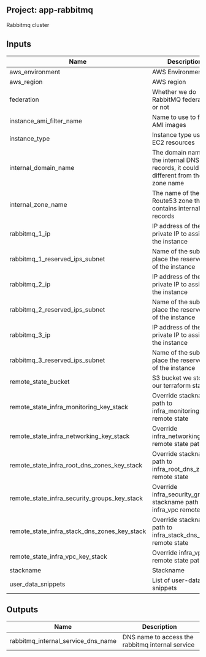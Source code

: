 ## Project: app-rabbitmq

Rabbitmq cluster


## Inputs

| Name | Description | Type | Default | Required |
|------|-------------|:----:|:-----:|:-----:|
| aws_environment | AWS Environment | string | - | yes |
| aws_region | AWS region | string | `eu-west-1` | no |
| federation | Whether we do RabbitMQ federation or not | string | `false` | no |
| instance_ami_filter_name | Name to use to find AMI images | string | `` | no |
| instance_type | Instance type used for EC2 resources | string | `t2.medium` | no |
| internal_domain_name | The domain name of the internal DNS records, it could be different from the zone name | string | - | yes |
| internal_zone_name | The name of the Route53 zone that contains internal records | string | - | yes |
| rabbitmq_1_ip | IP address of the private IP to assign to the instance | string | `` | no |
| rabbitmq_1_reserved_ips_subnet | Name of the subnet to place the reserved IP of the instance | string | `` | no |
| rabbitmq_2_ip | IP address of the private IP to assign to the instance | string | `` | no |
| rabbitmq_2_reserved_ips_subnet | Name of the subnet to place the reserved IP of the instance | string | `` | no |
| rabbitmq_3_ip | IP address of the private IP to assign to the instance | string | `` | no |
| rabbitmq_3_reserved_ips_subnet | Name of the subnet to place the reserved IP of the instance | string | `` | no |
| remote_state_bucket | S3 bucket we store our terraform state in | string | - | yes |
| remote_state_infra_monitoring_key_stack | Override stackname path to infra_monitoring remote state | string | `` | no |
| remote_state_infra_networking_key_stack | Override infra_networking remote state path | string | `` | no |
| remote_state_infra_root_dns_zones_key_stack | Override stackname path to infra_root_dns_zones remote state | string | `` | no |
| remote_state_infra_security_groups_key_stack | Override infra_security_groups stackname path to infra_vpc remote state | string | `` | no |
| remote_state_infra_stack_dns_zones_key_stack | Override stackname path to infra_stack_dns_zones remote state | string | `` | no |
| remote_state_infra_vpc_key_stack | Override infra_vpc remote state path | string | `` | no |
| stackname | Stackname | string | - | yes |
| user_data_snippets | List of user-data snippets | list | - | yes |

## Outputs

| Name | Description |
|------|-------------|
| rabbitmq_internal_service_dns_name | DNS name to access the rabbitmq internal service |


